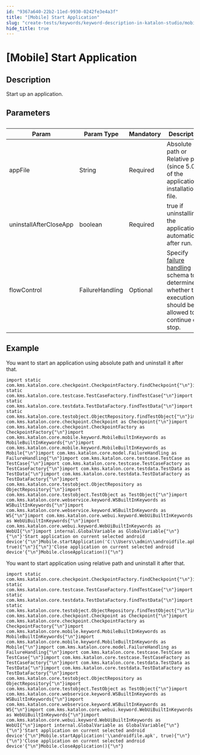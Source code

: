 ```yaml
---
id: "9367a640-22b2-11ed-9930-0242fe3e4a3f"
title: "[Mobile] Start Application"
slug: "create-tests/keywords/keyword-description-in-katalon-studio/mobile-keywords/mobile-start-application"
hide_title: true
---
```


# <a id="id_0" class="anchor_top_offset"/><a id="ariaid-title1" class="anchor_top_offset"/>[Mobile] Start Application


## <a id="id_0__id_1" class="anchor_top_offset"/>Description  

              
<p xmlns="http://www.w3.org/1999/xhtml" className="p">Start up an application.</p> 
      

## <a id="id_0__id_2" class="anchor_top_offset"/>Parameters  

              
<table xmlns="http://www.w3.org/1999/xhtml" className="table anchor_top_offset" id="id_0__168fc570-1c25-4f7c-96b9-67c48782fe28"><caption /><thead className="thead"><tr className><th className="entry anchor_top_offset" id="id_0__168fc570-1c25-4f7c-96b9-67c48782fe28__entry__1">Param</th><th className="entry anchor_top_offset" id="id_0__168fc570-1c25-4f7c-96b9-67c48782fe28__entry__2">Param Type</th><th className="entry anchor_top_offset" id="id_0__168fc570-1c25-4f7c-96b9-67c48782fe28__entry__3">Mandatory</th><th className="entry anchor_top_offset" id="id_0__168fc570-1c25-4f7c-96b9-67c48782fe28__entry__4">Description</th></tr></thead><tbody className="tbody"><tr className><td className="entry" headers="id_0__168fc570-1c25-4f7c-96b9-67c48782fe28__entry__1 id_0__168fc570-1c25-4f7c-96b9-67c48782fe28__entry__2 id_0__168fc570-1c25-4f7c-96b9-67c48782fe28__entry__3 id_0__168fc570-1c25-4f7c-96b9-67c48782fe28__entry__4 ">appFile</td><td className="entry" headers="id_0__168fc570-1c25-4f7c-96b9-67c48782fe28__entry__1 id_0__168fc570-1c25-4f7c-96b9-67c48782fe28__entry__2 id_0__168fc570-1c25-4f7c-96b9-67c48782fe28__entry__3 id_0__168fc570-1c25-4f7c-96b9-67c48782fe28__entry__4 ">String</td><td className="entry" headers="id_0__168fc570-1c25-4f7c-96b9-67c48782fe28__entry__1 id_0__168fc570-1c25-4f7c-96b9-67c48782fe28__entry__2 id_0__168fc570-1c25-4f7c-96b9-67c48782fe28__entry__3 id_0__168fc570-1c25-4f7c-96b9-67c48782fe28__entry__4 ">Required</td><td className="entry" headers="id_0__168fc570-1c25-4f7c-96b9-67c48782fe28__entry__1 id_0__168fc570-1c25-4f7c-96b9-67c48782fe28__entry__2 id_0__168fc570-1c25-4f7c-96b9-67c48782fe28__entry__3 id_0__168fc570-1c25-4f7c-96b9-67c48782fe28__entry__4 ">Absolute path or Relative path (since 5.0) of the application         installation file.</td></tr><tr className><td className="entry" headers="id_0__168fc570-1c25-4f7c-96b9-67c48782fe28__entry__1 id_0__168fc570-1c25-4f7c-96b9-67c48782fe28__entry__2 id_0__168fc570-1c25-4f7c-96b9-67c48782fe28__entry__3 id_0__168fc570-1c25-4f7c-96b9-67c48782fe28__entry__4 ">uninstallAfterCloseApp</td><td className="entry" headers="id_0__168fc570-1c25-4f7c-96b9-67c48782fe28__entry__1 id_0__168fc570-1c25-4f7c-96b9-67c48782fe28__entry__2 id_0__168fc570-1c25-4f7c-96b9-67c48782fe28__entry__3 id_0__168fc570-1c25-4f7c-96b9-67c48782fe28__entry__4 ">boolean</td><td className="entry" headers="id_0__168fc570-1c25-4f7c-96b9-67c48782fe28__entry__1 id_0__168fc570-1c25-4f7c-96b9-67c48782fe28__entry__2 id_0__168fc570-1c25-4f7c-96b9-67c48782fe28__entry__3 id_0__168fc570-1c25-4f7c-96b9-67c48782fe28__entry__4 ">Required</td><td className="entry" headers="id_0__168fc570-1c25-4f7c-96b9-67c48782fe28__entry__1 id_0__168fc570-1c25-4f7c-96b9-67c48782fe28__entry__2 id_0__168fc570-1c25-4f7c-96b9-67c48782fe28__entry__3 id_0__168fc570-1c25-4f7c-96b9-67c48782fe28__entry__4 ">true if uninstalling the application automatically after         run.</td></tr><tr className><td className="entry" headers="id_0__168fc570-1c25-4f7c-96b9-67c48782fe28__entry__1 id_0__168fc570-1c25-4f7c-96b9-67c48782fe28__entry__2 id_0__168fc570-1c25-4f7c-96b9-67c48782fe28__entry__3 id_0__168fc570-1c25-4f7c-96b9-67c48782fe28__entry__4 ">flowControl</td><td className="entry" headers="id_0__168fc570-1c25-4f7c-96b9-67c48782fe28__entry__1 id_0__168fc570-1c25-4f7c-96b9-67c48782fe28__entry__2 id_0__168fc570-1c25-4f7c-96b9-67c48782fe28__entry__3 id_0__168fc570-1c25-4f7c-96b9-67c48782fe28__entry__4 ">FailureHandling</td><td className="entry" headers="id_0__168fc570-1c25-4f7c-96b9-67c48782fe28__entry__1 id_0__168fc570-1c25-4f7c-96b9-67c48782fe28__entry__2 id_0__168fc570-1c25-4f7c-96b9-67c48782fe28__entry__3 id_0__168fc570-1c25-4f7c-96b9-67c48782fe28__entry__4 ">Optional</td><td className="entry" headers="id_0__168fc570-1c25-4f7c-96b9-67c48782fe28__entry__1 id_0__168fc570-1c25-4f7c-96b9-67c48782fe28__entry__2 id_0__168fc570-1c25-4f7c-96b9-67c48782fe28__entry__3 id_0__168fc570-1c25-4f7c-96b9-67c48782fe28__entry__4 ">Specify <a className="xref" href="/docs/maintain/configure-failure-handling-settings-in-katalon-studio">failure handling</a> schema to         determine whether the execution should be allowed to continue or         stop.</td></tr></tbody></table> 
      

## <a id="id_0__id_3" class="anchor_top_offset"/>Example 

              
<p xmlns="http://www.w3.org/1999/xhtml" className="p">You want to start an application using absolute path and   uninstall it after that.</p> 
              
<pre xmlns="http://www.w3.org/1999/xhtml" className="pre codeblock"><code>import static com.kms.katalon.core.checkpoint.CheckpointFactory.findCheckpoint{"\n"}import static com.kms.katalon.core.testcase.TestCaseFactory.findTestCase{"\n"}import static com.kms.katalon.core.testdata.TestDataFactory.findTestData{"\n"}import static com.kms.katalon.core.testobject.ObjectRepository.findTestObject{"\n"}import com.kms.katalon.core.checkpoint.Checkpoint as Checkpoint{"\n"}import com.kms.katalon.core.checkpoint.CheckpointFactory as CheckpointFactory{"\n"}import com.kms.katalon.core.mobile.keyword.MobileBuiltInKeywords as MobileBuiltInKeywords{"\n"}import com.kms.katalon.core.mobile.keyword.MobileBuiltInKeywords as Mobile{"\n"}import com.kms.katalon.core.model.FailureHandling as FailureHandling{"\n"}import com.kms.katalon.core.testcase.TestCase as TestCase{"\n"}import com.kms.katalon.core.testcase.TestCaseFactory as TestCaseFactory{"\n"}import com.kms.katalon.core.testdata.TestData as TestData{"\n"}import com.kms.katalon.core.testdata.TestDataFactory as TestDataFactory{"\n"}import com.kms.katalon.core.testobject.ObjectRepository as ObjectRepository{"\n"}import com.kms.katalon.core.testobject.TestObject as TestObject{"\n"}import com.kms.katalon.core.webservice.keyword.WSBuiltInKeywords as WSBuiltInKeywords{"\n"}import com.kms.katalon.core.webservice.keyword.WSBuiltInKeywords as WS{"\n"}import com.kms.katalon.core.webui.keyword.WebUiBuiltInKeywords as WebUiBuiltInKeywords{"\n"}import com.kms.katalon.core.webui.keyword.WebUiBuiltInKeywords as WebUI{"\n"}import internal.GlobalVariable as GlobalVariable{"\n"}{"\n"}'Start application on current selected android device'{"\n"}Mobile.startApplication('C:\\Users\\admin\\androidfile.apk', true){"\n"}{"\n"}'Close application on current selected android device'{"\n"}Mobile.closeApplication(){"\n"}</code></pre> 
            
<p xmlns="http://www.w3.org/1999/xhtml" className="p">You want to start application using relative path and uninstall   it after that.</p> 
              
<pre xmlns="http://www.w3.org/1999/xhtml" className="pre codeblock"><code>import static com.kms.katalon.core.checkpoint.CheckpointFactory.findCheckpoint{"\n"}import static com.kms.katalon.core.testcase.TestCaseFactory.findTestCase{"\n"}import static com.kms.katalon.core.testdata.TestDataFactory.findTestData{"\n"}import static com.kms.katalon.core.testobject.ObjectRepository.findTestObject{"\n"}import com.kms.katalon.core.checkpoint.Checkpoint as Checkpoint{"\n"}import com.kms.katalon.core.checkpoint.CheckpointFactory as CheckpointFactory{"\n"}import com.kms.katalon.core.mobile.keyword.MobileBuiltInKeywords as MobileBuiltInKeywords{"\n"}import com.kms.katalon.core.mobile.keyword.MobileBuiltInKeywords as Mobile{"\n"}import com.kms.katalon.core.model.FailureHandling as FailureHandling{"\n"}import com.kms.katalon.core.testcase.TestCase as TestCase{"\n"}import com.kms.katalon.core.testcase.TestCaseFactory as TestCaseFactory{"\n"}import com.kms.katalon.core.testdata.TestData as TestData{"\n"}import com.kms.katalon.core.testdata.TestDataFactory as TestDataFactory{"\n"}import com.kms.katalon.core.testobject.ObjectRepository as ObjectRepository{"\n"}import com.kms.katalon.core.testobject.TestObject as TestObject{"\n"}import com.kms.katalon.core.webservice.keyword.WSBuiltInKeywords as WSBuiltInKeywords{"\n"}import com.kms.katalon.core.webservice.keyword.WSBuiltInKeywords as WS{"\n"}import com.kms.katalon.core.webui.keyword.WebUiBuiltInKeywords as WebUiBuiltInKeywords{"\n"}import com.kms.katalon.core.webui.keyword.WebUiBuiltInKeywords as WebUI{"\n"}import internal.GlobalVariable as GlobalVariable{"\n"}{"\n"}'Start application on current selected android device'{"\n"}Mobile.startApplication('\\androidfile.apk', true){"\n"}{"\n"}'Close application on current selected android device'{"\n"}Mobile.closeApplication(){"\n"}</code></pre> 
            
